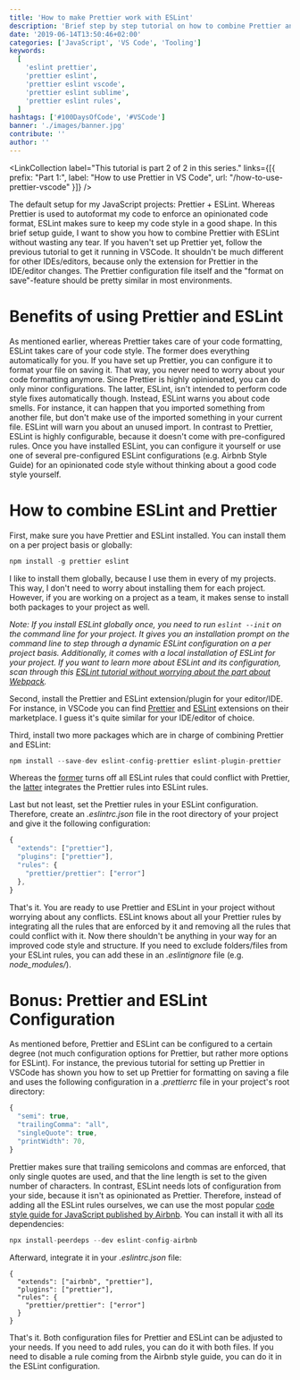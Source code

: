 ```yaml
---
title: 'How to make Prettier work with ESLint'
description: 'Brief step by step tutorial on how to combine Prettier and ESLint for VSCode, Sublime, or any other IDE/editor. You will get to know the ESLint Prettier Rules that are needed to get you started ...'
date: '2019-06-14T13:50:46+02:00'
categories: ['JavaScript', 'VS Code', 'Tooling']
keywords:
  [
    'eslint prettier',
    'prettier eslint',
    'prettier eslint vscode',
    'prettier eslint sublime',
    'prettier eslint rules',
  ]
hashtags: ['#100DaysOfCode', '#VSCode']
banner: './images/banner.jpg'
contribute: ''
author: ''
---
```


<Sponsorship />

<LinkCollection label="This tutorial is part 2 of 2 in this series." links={[{ prefix: "Part 1:", label: "How to use Prettier in VS Code", url: "/how-to-use-prettier-vscode" }]} />

The default setup for my JavaScript projects: Prettier + ESLint. Whereas Prettier is used to autoformat my code to enforce an opinionated code format, ESLint makes sure to keep my code style in a good shape. In this brief setup guide, I want to show you how to combine Prettier with ESLint without wasting any tear. If you haven't set up Prettier yet, follow the previous tutorial to get it running in VSCode. It shouldn't be much different for other IDEs/editors, because only the extension for Prettier in the IDE/editor changes. The Prettier configuration file itself and the "format on save"-feature should be pretty similar in most environments.

# Benefits of using Prettier and ESLint

As mentioned earlier, whereas Prettier takes care of your code formatting, ESLint takes care of your code style. The former does everything automatically for you. If you have set up Prettier, you can configure it to format your file on saving it. That way, you never need to worry about your code formatting anymore. Since Prettier is highly opinionated, you can do only minor configurations. The latter, ESLint, isn't intended to perform code style fixes automatically though. Instead, ESLint warns you about code smells. For instance, it can happen that you imported something from another file, but don't make use of the imported something in your current file. ESLint will warn you about an unused import. In contrast to Prettier, ESLint is highly configurable, because it doesn't come with pre-configured rules. Once you have installed ESLint, you can configure it yourself or use one of several pre-configured ESLint configurations (e.g. Airbnb Style Guide) for an opinionated code style without thinking about a good code style yourself.

# How to combine ESLint and Prettier

First, make sure you have Prettier and ESLint installed. You can install them on a per project basis or globally:

```javascript
npm install -g prettier eslint
```

I like to install them globally, because I use them in every of my projects. This way, I don't need to worry about installing them for each project. However, if you are working on a project as a team, it makes sense to install both packages to your project as well.

_Note: If you install ESLint globally once, you need to run `eslint --init` on the command line for your project. It gives you an installation prompt on the command line to step through a dynamic ESLint configuration on a per project basis. Additionally, it comes with a local installation of ESLint for your project. If you want to learn more about ESLint and its configuration, scan through this [ESLint tutorial without worrying about the part about Webpack](/webpack-eslint)._

Second, install the Prettier and ESLint extension/plugin for your editor/IDE. For instance, in VSCode you can find [Prettier](https://marketplace.visualstudio.com/items?itemName=esbenp.prettier-vscode) and [ESLint](https://marketplace.visualstudio.com/items?itemName=dbaeumer.vscode-eslint) extensions on their marketplace. I guess it's quite similar for your IDE/editor of choice.

Third, install two more packages which are in charge of combining Prettier and ESLint:

```javascript
npm install --save-dev eslint-config-prettier eslint-plugin-prettier
```

Whereas the [former](https://github.com/prettier/eslint-config-prettier) turns off all ESLint rules that could conflict with Prettier, the [latter](https://github.com/prettier/eslint-plugin-prettier) integrates the Prettier rules into ESLint rules.

Last but not least, set the Prettier rules in your ESLint configuration. Therefore, create an _.eslintrc.json_ file in the root directory of your project and give it the following configuration:

```javascript
{
  "extends": ["prettier"],
  "plugins": ["prettier"],
  "rules": {
    "prettier/prettier": ["error"]
  },
}
```

That's it. You are ready to use Prettier and ESLint in your project without worrying about any conflicts. ESLint knows about all your Prettier rules by integrating all the rules that are enforced by it and removing all the rules that could conflict with it. Now there shouldn't be anything in your way for an improved code style and structure. If you need to exclude folders/files from your ESLint rules, you can add these in an _.eslintignore_ file (e.g. _node_modules/_).

# Bonus: Prettier and ESLint Configuration

As mentioned before, Prettier and ESLint can be configured to a certain degree (not much configuration options for Prettier, but rather more options for ESLint). For instance, the previous tutorial for setting up Prettier in VSCode has shown you how to set up Prettier for formatting on saving a file and uses the following configuration in a _.prettierrc_ file in your project's root directory:

```javascript
{
  "semi": true,
  "trailingComma": "all",
  "singleQuote": true,
  "printWidth": 70,
}
```

Prettier makes sure that trailing semicolons and commas are enforced, that only single quotes are used, and that the line length is set to the given number of characters. In contrast, ESLint needs lots of configuration from your side, because it isn't as opinionated as Prettier. Therefore, instead of adding all the ESLint rules ourselves, we can use the most popular [code style guide for JavaScript published by Airbnb](https://github.com/airbnb/javascript/tree/master/packages/eslint-config-airbnb). You can install it with all its dependencies:

```javascript
npx install-peerdeps --dev eslint-config-airbnb
```

Afterward, integrate it in your _.eslintrc.json_ file:

```javascript{2}
{
  "extends": ["airbnb", "prettier"],
  "plugins": ["prettier"],
  "rules": {
    "prettier/prettier": ["error"]
  }
}
```

That's it. Both configuration files for Prettier and ESLint can be adjusted to your needs. If you need to add rules, you can do it with both files. If you need to disable a rule coming from the Airbnb style guide, you can do it in the ESLint configuration.

<ReadMore label="How to use ESLint in Webpack" link="/webpack-eslint" />
